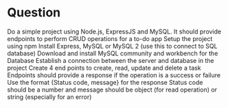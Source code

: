 # Question

 Do a simple project using Node.js, ExpressJS and MySQL. It should provide endpoints to perform CRUD operations for a to-do app
Setup the project using npm
Install Express, MySQL or MySQL 2 (use this to connect to SQL database)
Download and install MySQL community and workbench for the Database
Establish a connection between the server and database in the project
Create 4 end points to create, read, update and delete a task
Endpoints should provide a response if the operation is a success or failure
Use the format {Status code, message} for the response
Status code should be a number and message should be object (for read operation) or string (especially for an error)
